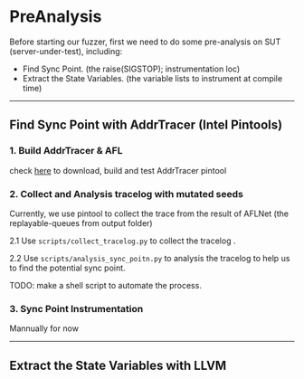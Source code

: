 # PreAnalysis


Before starting our fuzzer, first we need to do some pre-analysis on SUT (server-under-test), including:

- Find Sync Point. (the raise(SIGSTOP); instrumentation loc)
- Extract the State Variables. (the variable lists to instrument at compile time)

---

## Find Sync Point with AddrTracer (Intel Pintools)

### 1. Build AddrTracer & AFL

check [here](./AddrTracer/README.md) to download, build and test AddrTracer pintool

### 2. Collect and Analysis tracelog with mutated seeds

Currently, we use pintool to collect the trace from the result of AFLNet (the replayable-queues from output folder)

2.1 Use `scripts/collect_tracelog.py` to collect the tracelog .

2.2 Use `scripts/analysis_sync_poitn.py` to analysis the tracelog to help us to find the potential sync point.

TODO: make a shell script to automate the process.

### 3. Sync Point Instrumentation

Mannually for now

---

## Extract the State Variables with LLVM